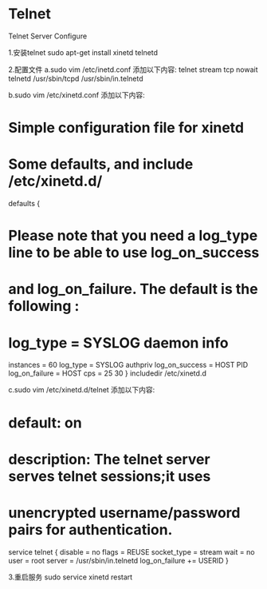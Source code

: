 # Telnet
Telnet Server Configure

1.安装telnet
sudo apt-get install xinetd telnetd

2.配置文件
a.sudo vim /etc/inetd.conf 添加以下内容:
telnet stream tcp nowait telnetd /usr/sbin/tcpd /usr/sbin/in.telnetd

b.sudo vim /etc/xinetd.conf 添加以下内容:
# Simple configuration file for xinetd
# Some defaults, and include /etc/xinetd.d/
defaults
{
# Please note that you need a log_type line to be able to use log_on_success
# and log_on_failure. The default is the following :
# log_type = SYSLOG daemon info
instances = 60
log_type = SYSLOG authpriv
log_on_success = HOST PID
log_on_failure = HOST
cps = 25 30
}
includedir /etc/xinetd.d

c.sudo vim /etc/xinetd.d/telnet 添加以下内容:
# default: on
# description: The telnet server serves telnet sessions;it uses
# unencrypted username/password pairs for authentication.
service telnet
{
disable = no
flags = REUSE
socket_type = stream
wait = no
user = root
server = /usr/sbin/in.telnetd
log_on_failure += USERID
}

3.重启服务
sudo service xinetd restart
